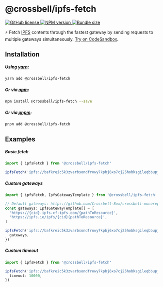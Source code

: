 # @crossbell/ipfs-fetch

<p align="left">
  <a href="https://github.com/Crossbell-Box/crossbell-monorepo/blob/main/LICENSE">
    <img src="https://img.shields.io/npm/l/@crossbell/ipfs-fetch?colorA=373737&colorB=0A70E9&style=flat" alt="GitHub license" />
  </a>
  <a href="https://www.npmjs.com/package/@crossbell/ipfs-fetch">
    <img src="https://img.shields.io/npm/v/@crossbell/ipfs-fetch?colorA=373737&colorB=0A70E9&style=flat" alt="NPM version" />
  </a>
  <a href="https://bundlephobia.com/result?p=@crossbell/ipfs-fetch">
    <img src="https://img.shields.io/bundlephobia/min/@crossbell/ipfs-fetch?label=bundle%20size&colorA=373737&colorB=0A70E9&style=flat" alt="Bundle size" />
  </a>
</p>

⚡ Fetch [IPFS](https://en.wikipedia.org/wiki/InterPlanetary_File_System) contents through the fastest gateway by sending requests to multiple gateways simultaneously.
<a href="https://codesandbox.io/embed/wonderful-matsumoto-jf2sjv?hidenavigation=1">Try on CodeSandbox</a>.

## Installation

##### Using [yarn](https://yarn.pm/@crossbell/ipfs-fetch):

```bash
yarn add @crossbell/ipfs-fetch
```

##### Or via [npm](https://www.npmjs.com/package/@crossbell/ipfs-fetch):

```bash
npm install @crossbell/ipfs-fetch --save
```

##### Or via [pnpm](https://pnpm.io):

```bash
pnpm add @crossbell/ipfs-fetch
```

## Examples

##### Basic fetch

```typescript
import { ipfsFetch } from '@crossbell/ipfs-fetch'

ipfsFetch('ipfs://bafkreic5k3zvarbsondfrowy7kpbj6xo7cj25hobksgileqbbupjvvmkoq')
```

##### Custom gateways

```typescript
import { ipfsFetch, IpfsGatewayTemplate } from '@crossbell/ipfs-fetch'

// Default gateways: https://github.com/Crossbell-Box/crossbell-monorepo/blob/main/packages/ipfs-fetch/src/constant.ts
const gateways: IpfsGatewayTemplate[] = [
  'https://{cid}.ipfs.cf-ipfs.com/{pathToResource}',
  'https://ipfs.io/ipfs/{cid}{pathToResource}',
]

ipfsFetch('ipfs://bafkreic5k3zvarbsondfrowy7kpbj6xo7cj25hobksgileqbbupjvvmkoq', {
  gateways,
})
```

##### Custom timeout

```typescript
import { ipfsFetch } from '@crossbell/ipfs-fetch'

ipfsFetch('ipfs://bafkreic5k3zvarbsondfrowy7kpbj6xo7cj25hobksgileqbbupjvvmkoq', {
  timeout: 10000,
})
```
